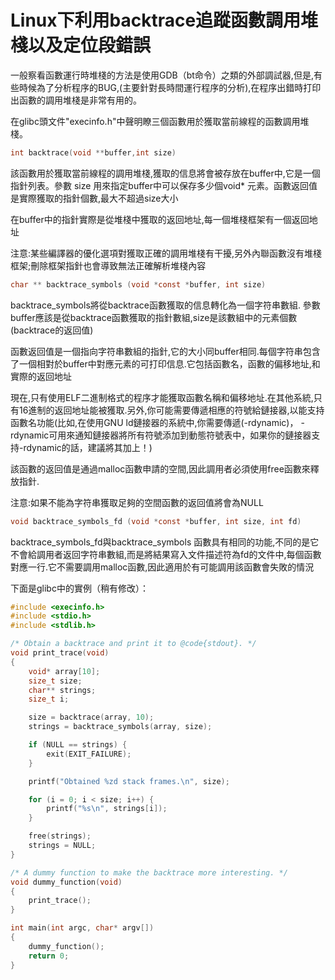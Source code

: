 # Linux下利用backtrace追蹤函數調用堆棧以及定位段錯誤


一般察看函數運行時堆棧的方法是使用GDB（bt命令）之類的外部調試器,但是,有些時候為了分析程序的BUG,(主要針對長時間運行程序的分析),在程序出錯時打印出函數的調用堆棧是非常有用的。

在glibc頭文件"execinfo.h"中聲明瞭三個函數用於獲取當前線程的函數調用堆棧。

```c
int backtrace(void **buffer,int size) 
```

該函數用於獲取當前線程的調用堆棧,獲取的信息將會被存放在buffer中,它是一個指針列表。參數 size 用來指定buffer中可以保存多少個void* 元素。函數返回值是實際獲取的指針個數,最大不超過size大小

在buffer中的指針實際是從堆棧中獲取的返回地址,每一個堆棧框架有一個返回地址

注意:某些編譯器的優化選項對獲取正確的調用堆棧有干擾,另外內聯函數沒有堆棧框架;刪除框架指針也會導致無法正確解析堆棧內容

```c
char ** backtrace_symbols (void *const *buffer, int size) 
```

backtrace_symbols將從backtrace函數獲取的信息轉化為一個字符串數組. 參數buffer應該是從backtrace函數獲取的指針數組,size是該數組中的元素個數(backtrace的返回值)

函數返回值是一個指向字符串數組的指針,它的大小同buffer相同.每個字符串包含了一個相對於buffer中對應元素的可打印信息.它包括函數名，函數的偏移地址,和實際的返回地址

現在,只有使用ELF二進制格式的程序才能獲取函數名稱和偏移地址.在其他系統,只有16進制的返回地址能被獲取.另外,你可能需要傳遞相應的符號給鏈接器,以能支持函數名功能(比如,在使用GNU ld鏈接器的系統中,你需要傳遞(-rdynamic)， -rdynamic可用來通知鏈接器將所有符號添加到動態符號表中，如果你的鏈接器支持-rdynamic的話，建議將其加上！)

該函數的返回值是通過malloc函數申請的空間,因此調用者必須使用free函數來釋放指針.

注意:如果不能為字符串獲取足夠的空間函數的返回值將會為NULL

```c
void backtrace_symbols_fd (void *const *buffer, int size, int fd) 
```

backtrace_symbols_fd與backtrace_symbols 函數具有相同的功能,不同的是它不會給調用者返回字符串數組,而是將結果寫入文件描述符為fd的文件中,每個函數對應一行.它不需要調用malloc函數,因此適用於有可能調用該函數會失敗的情況
 
下面是glibc中的實例（稍有修改）：

```c
#include <execinfo.h>
#include <stdio.h>
#include <stdlib.h>

/* Obtain a backtrace and print it to @code{stdout}. */
void print_trace(void)
{
    void* array[10];
    size_t size;
    char** strings;
    size_t i;

    size = backtrace(array, 10);
    strings = backtrace_symbols(array, size);

    if (NULL == strings) {
        exit(EXIT_FAILURE);
    }

    printf("Obtained %zd stack frames.\n", size);

    for (i = 0; i < size; i++) {
        printf("%s\n", strings[i]);
    }

    free(strings);
    strings = NULL;
}

/* A dummy function to make the backtrace more interesting. */
void dummy_function(void)
{
    print_trace();
}

int main(int argc, char* argv[])
{
    dummy_function();
    return 0;
}
```

